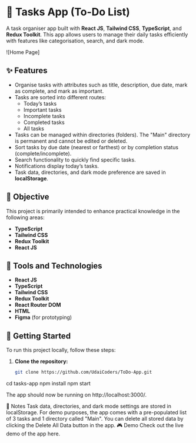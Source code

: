 # 📅 Tasks App (To-Do List)

A task organiser app built with **React JS**, **Tailwind CSS**, **TypeScript**, and **Redux Toolkit**. This app allows users to manage their daily tasks efficiently with features like categorisation, search, and dark mode.

![Home Page]

## ✨ Features

- Organise tasks with attributes such as title, description, due date, mark as complete, and mark as important.
- Tasks are sorted into different routes:
  - Today’s tasks
  - Important tasks
  - Incomplete tasks
  - Completed tasks
  - All tasks
- Tasks can be managed within directories (folders). The "Main" directory is permanent and cannot be edited or deleted.
- Sort tasks by due date (nearest or farthest) or by completion status (complete/incomplete).
- Search functionality to quickly find specific tasks.
- Notifications display today’s tasks.
- Task data, directories, and dark mode preference are saved in **localStorage**.

## 🎯 Objective

This project is primarily intended to enhance practical knowledge in the following areas:
- **TypeScript**
- **Tailwind CSS**
- **Redux Toolkit**
- **React JS**

## 🔧 Tools and Technologies

- **React JS**
- **TypeScript**
- **Tailwind CSS**
- **Redux Toolkit**
- **React Router DOM**
- **HTML**
- **Figma** (for prototyping)

## 🚀 Getting Started

To run this project locally, follow these steps:

1. **Clone the repository:**

   ```bash
   git clone https://github.com/UdaiCoders/ToDo-App.git
cd tasks-app
npm install
npm start


The app should now be running on http://localhost:3000/.

📝 Notes
Task data, directories, and dark mode settings are stored in localStorage.
For demo purposes, the app comes with a pre-populated list of 3 tasks and 1 directory called "Main".
You can delete all stored data by clicking the Delete All Data button in the app.
🎮 Demo
Check out the live demo of the app here.